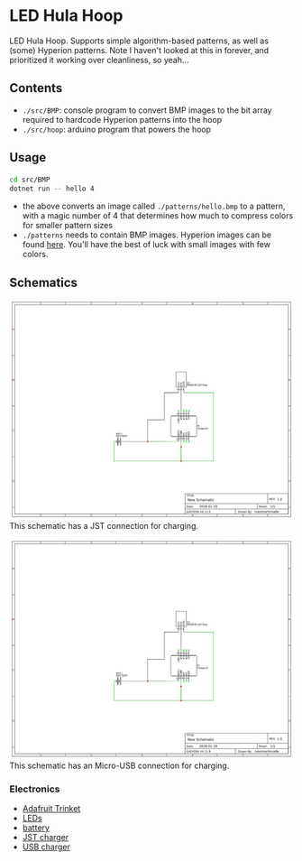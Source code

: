 # LED Hula Hoop

LED Hula Hoop. Supports simple algorithm-based patterns, as well as (some) Hyperion patterns. Note I haven't looked at this in forever, and prioritized it working over cleanliness, so yeah...

## Contents
- `./src/BMP`: console program to convert BMP images to the bit array required to hardcode Hyperion patterns into the hoop
- `./src/hoop`: arduino program that powers the hoop

## Usage
```sh
cd src/BMP
dotnet run -- hello 4
```

- the above converts an image called `./patterns/hello.bmp` to a pattern, with a magic number of 4 that determines how much to compress colors for smaller pattern sizes
- `./patterns` needs to contain BMP images. Hyperion images can be found [here](https://www.hyperionhoop.com/shop/mtsp.php?paID=18). You'll have the best of luck with small images with few colors.

## Schematics

![JST connection schematic](schematics/JST.png)
This schematic has a JST connection for charging.

![USB connection schematic](schematics/JST.png)
This schematic has an Micro-USB connection for charging.

### Electronics
- [Adafruit Trinket](https://www.adafruit.com/product/1501)
- [LEDs](https://www.amazon.com/dp/B00ZHB9M6A)
- [battery](https://www.adafruit.com/product/1781)
- [JST charger](https://www.adafruit.com/product/1304)
- [USB charger](https://www.amazon.com/gp/product/B06XCXPY86)
